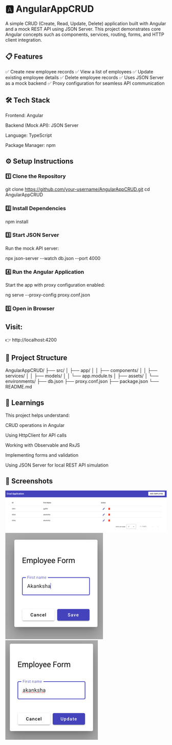 # 🅰️ AngularAppCRUD

A simple CRUD (Create, Read, Update, Delete) application built with Angular and a mock REST API using JSON Server. This project demonstrates core Angular concepts such as components, services, routing, forms, and HTTP client integration.

## 📋 Features

✅ Create new employee records
✅ View a list of employees
✅ Update existing employee details
✅ Delete employee records
✅ Uses JSON Server as a mock backend
✅ Proxy configuration for seamless API communication

## 🛠️ Tech Stack

Frontend: Angular

Backend (Mock API): JSON Server

Language: TypeScript

Package Manager: npm

## ⚙️ Setup Instructions
### 1️⃣ Clone the Repository
git clone https://github.com/your-username/AngularAppCRUD.git
cd AngularAppCRUD

### 2️⃣ Install Dependencies
npm install

### 3️⃣ Start JSON Server

Run the mock API server:

npx json-server --watch db.json --port 4000

### 4️⃣ Run the Angular Application

Start the app with proxy configuration enabled:

ng serve --proxy-config proxy.conf.json

### 5️⃣ Open in Browser

## Visit:
👉 http://localhost:4200

## 📁 Project Structure
AngularAppCRUD/
├── src/
│   ├── app/
│   │   ├── components/
│   │   ├── services/
│   │   ├── models/
│   │   └── app.module.ts
│   ├── assets/
│   └── environments/
├── db.json
├── proxy.conf.json
├── package.json
└── README.md

## 🧠 Learnings

This project helps understand:

CRUD operations in Angular

Using HttpClient for API calls

Working with Observable and RxJS

Implementing forms and validation

Using JSON Server for local REST API simulation

## 📸 Screenshots  

![App Screenshot](https://github.com/aks21/AngularAppCRUD/blob/03e096806a4b4f4d8a5906c98104922d4e0b54cb/Screenshot1.png)
![App Screenshot](https://github.com/aks21/AngularAppCRUD/blob/03e096806a4b4f4d8a5906c98104922d4e0b54cb/Screenshot2.png)
![App Screenshot](https://github.com/aks21/AngularAppCRUD/blob/e81aa6bb4f8536b3dd3393fe9331d7d13b8c4db6/Screenshot3.png)

